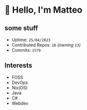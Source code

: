 # 👋 Hello, I'm Matteo

## some stuff

- Uptime: `25/04/2023`
- Contributed Repos: `26` *(owning `13`)*
- Commits: `1579`

## Interests

- FOSS
- DevOps
- Nix(OS)
- Java
- C#
- Webdev
